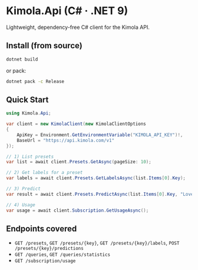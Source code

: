 # Kimola.Api (C# · .NET 9)

Lightweight, dependency-free C# client for the Kimola API.

## Install (from source)

```bash
dotnet build
```

or pack:

```bash
dotnet pack -c Release
```

## Quick Start

```csharp
using Kimola.Api;

var client = new KimolaClient(new KimolaClientOptions
{
    ApiKey = Environment.GetEnvironmentVariable("KIMOLA_API_KEY")!,
    BaseUrl = "https://api.kimola.com/v1"
});

// 1) List presets
var list = await client.Presets.GetAsync(pageSize: 10);

// 2) Get labels for a preset
var labels = await client.Presets.GetLabelsAsync(list.Items[0].Key);

// 3) Predict
var result = await client.Presets.PredictAsync(list.Items[0].Key, "Loved the quality!", language: "en");

// 4) Usage
var usage = await client.Subscription.GetUsageAsync();
```

## Endpoints covered

- `GET /presets`, `GET /presets/{key}`, `GET /presets/{key}/labels`, `POST /presets/{key}/predictions`
- `GET /queries`, `GET /queries/statistics`
- `GET /subscription/usage`
